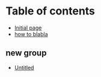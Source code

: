 # Table of contents

* [Initial page](README.md)
* [how to blabla](how-to-blabla.md)

## new group

* [Untitled](new-group/untitled.md)

